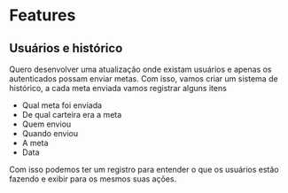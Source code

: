 # Features
## Usuários e histórico
Quero desenvolver uma atualização onde existam usuários e apenas os autenticados possam enviar metas. Com isso, vamos criar um sistema de histórico, a cada meta enviada vamos registrar alguns itens
- Qual meta foi enviada
- De qual carteira era a meta
- Quem enviou
- Quando enviou
- A meta
- Data

Com isso podemos ter um registro para entender o que os usuários estão fazendo e exibir para os mesmos suas ações.